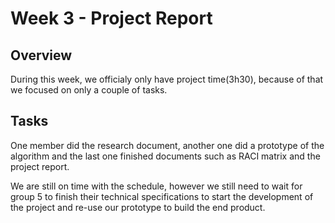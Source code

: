 # Week 3 - Project Report 

## Overview

During this week, we officialy only have project time(3h30), because of that we focused on only a couple of tasks. 

## Tasks

One member did the research document, another one did a prototype of the algorithm and the last one finished documents such as RACI matrix and the project report.

We are still on time with the schedule, however we still need to wait for group 5 to finish their technical specifications to start the development of the project and re-use our prototype to build the end product.
